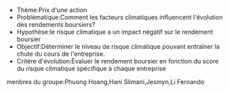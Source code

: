 - Thème:Prix d'une action 
- Problématique:Comment les facteurs climatiques influencent l'évolution des rendements boursiers?
- Hypothèse:le risque climatique a un impact négatif sur le rendement boursier
- Objectif:Déterminer le niveau de risque climatique pouvant entraîner la chute du cours de l'entreprise.
- Critère d'évolution:Évaluer le rendement boursier en fonction du score du risque climatique spécifique à chaque entreprise

menbres du groupe:Phuong Hoang,Hani Slimani,Jesmyn,Li Fernando
